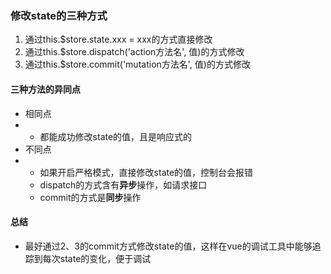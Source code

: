 ### 修改state的三种方式

1. 通过this.$store.state.xxx = xxx的方式直接修改
2. 通过this.$store.dispatch\('action方法名', 值\)的方式修改
3. 通过this.$store.commit\('mutation方法名', 值\)的方式修改

#### **三种方法的异同点**

* 相同点
* * 都能成功修改state的值，且是响应式的
* 不同点
* * 如果开启严格模式，直接修改state的值，控制台会报错
  * dispatch的方式含有**异步**操作，如请求接口
  * commit的方式是**同步**操作

#### **总结**

* 最好通过2、3的commit方式修改state的值，这样在vue的调试工具中能够追踪到每次state的变化，便于调试



